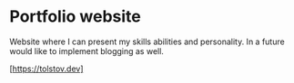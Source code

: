 # Portfolio website 



Website where I can present my skills abilities and personality. In a future would like to implement blogging as well.


[https://tolstov.dev]

